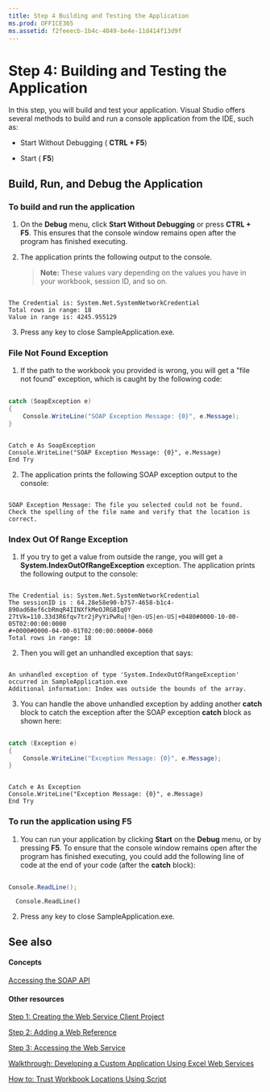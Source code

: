 ```yaml
---
title: Step 4 Building and Testing the Application
ms.prod: OFFICE365
ms.assetid: f2feeecb-1b4c-4049-be4e-11d414f13d9f
---
```



# Step 4: Building and Testing the Application

In this step, you will build and test your application. Visual Studio offers several methods to build and run a console application from the IDE, such as:
  
    
    


- Start Without Debugging ( **CTRL + F5**)
    
  
- Start ( **F5**)
    
  

## Build, Run, and Debug the Application


### To build and run the application


1. On the **Debug** menu, click **Start Without Debugging** or press **CTRL + F5**. This ensures that the console window remains open after the program has finished executing. 
    
  
2. The application prints the following output to the console.
    
    > **Note:**
      > These values vary depending on the values you have in your workbook, session ID, and so on. 

```
  
The Credential is: System.Net.SystemNetworkCredential
Total rows in range: 18
Value in range is: 4245.955129
```

3. Press any key to close SampleApplication.exe.
    
  

### File Not Found Exception


1. If the path to the workbook you provided is wrong, you will get a "file not found" exception, which is caught by the following code:
    
```cs
  
catch (SoapException e)
{
    Console.WriteLine("SOAP Exception Message: {0}", e.Message);
}
```


```VB.net
  
Catch e As SoapException
Console.WriteLine("SOAP Exception Message: {0}", e.Message)
End Try
```

2. The application prints the following SOAP exception output to the console:
    
```
  
SOAP Exception Message: The file you selected could not be found. Check the spelling of the file name and verify that the location is correct.

```


### Index Out Of Range Exception


1. If you try to get a value from outside the range, you will get a **System.IndexOutOfRangeException** exception. The application prints the following output to the console:
    
```
  
The Credential is: System.Net.SystemNetworkCredential
The sessionID is : 64.28e58e90-b757-4658-b1c4-890ad68ef6cbRmqR4IINXfkMeOJRG8Iq0Y
27tVk=110.33d3R6fqv7tr2jPyYiPwRu|!@en-US|en-US|+0480#0000-10-00-05T02:00:00:0000
#+0000#0000-04-00-01T02:00:00:0000#-0060
Total rows in range: 18
```

2. Then you will get an unhandled exception that says:
    
```
  
An unhandled exception of type 'System.IndexOutOfRangeException' occurred in SampleApplication.exe
Additional information: Index was outside the bounds of the array.
```

3. You can handle the above unhandled exception by adding another **catch** block to catch the exception after the SOAP exception **catch** block as shown here:
    
```cs
  
catch (Exception e)
{
    Console.WriteLine("Exception Message: {0}", e.Message);
}
```


```VB.net
  
Catch e As Exception
Console.WriteLine("Exception Message: {0}", e.Message)
End Try
```


### To run the application using F5


1. You can run your application by clicking **Start** on the **Debug** menu, or by pressing **F5**. To ensure that the console window remains open after the program has finished executing, you could add the following line of code at the end of your code (after the **catch** block):
    
```cs
  
Console.ReadLine();
```


```VB.net
  Console.ReadLine()
```

2. Press any key to close SampleApplication.exe.
    
  

## See also


#### Concepts


  
    
    
 [Accessing the SOAP API](accessing-the-soap-api)
#### Other resources


  
    
    
 [Step 1: Creating the Web Service Client Project](step-1-creating-the-web-service-client-project)
  
    
    
 [Step 2: Adding a Web Reference](step-2-adding-a-web-reference)
  
    
    
 [Step 3: Accessing the Web Service](step-3-accessing-the-web-service)
  
    
    
 [Walkthrough: Developing a Custom Application Using Excel Web Services](walkthrough-developing-a-custom-application-using-excel-web-services)
  
    
    
 [How to: Trust Workbook Locations Using Script](http://msdn.microsoft.com/library/79ab6ced-7a0c-4275-b852-bb246fc6be57%28Office.15%29.aspx)
